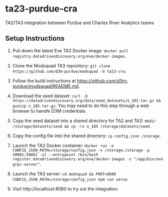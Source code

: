 # ta23-purdue-cra
TA2/TA3 integration between Purdue and Charles River Analytics teams

## Setup Instructions

1. Pull down the latest Eve TA2 Docker image: `docker pull
   registry.datadrivendiscovery.org/eve/docker-images`.

2. Clone the Modsquad TA3 repository: `git clone
   https://github.com/d3m-purdue/modsquad -b ta23-cra`.

3. Follow the build instructions at
   https://github.com/d3m-purdue/modsquad/README.md.

4. Download the seed dataset: `curl -O
   https://datadrivendiscovery.org/data/seed_datasets/o_185.tar.gz && gunzip
o_185.tar.gz`.  You may need to do this step through a web browser to handle D3M
credentials.

5. Copy the seed dataset into a shared directory for TA2 and TA3: `mkdir
   /storage/datasets/seed && cp -rv o_185 /storage/datasets/seed`.

6. Copy the config file into the shared directory: `cp config.json /storage`.

7. Launch the TA2 Docker container: `docker run -e
   CONFIG_JSON_PATH=/storage/config.json -v /storage:/storage -p 50001:50061 -it
--entrypoint /bin/bash register.datadrivendiscovery.org/eve/docker-images -c
"/app/bin/eve grpc-server"`.

8. Launch the TA3 server: `cd modsquad && PORT=8080
   CONFIG_JSON_PATH=/storage/config.json npm run serve`.

9. Visit http://localhost:8080 to try out the integration.
